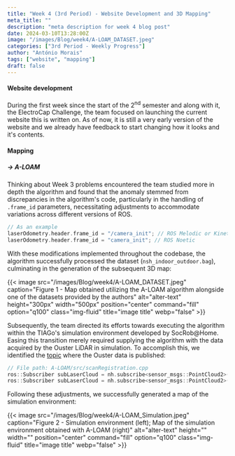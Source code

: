 ```yaml
---
title: "Week 4 (3rd Period) - Website Development and 3D Mapping"
meta_title: ""
description: "meta description for week 4 blog post"
date: 2024-03-10T13:28:00Z
image: "/images/Blog/week4/A-LOAM_DATASET.jpeg"
categories: ["3rd Period - Weekly Progress"]
author: "António Morais"
tags: ["website", "mapping"]
draft: false
---
```


#### Website development

During the first week since the start of the 2<sup>nd</sup> semester and along with it, the ElectroCap Challenge, the team focused on launching the current website this is written on. As of now, it is still a very early version of the website and we already have feedback to start changing how it looks and it's contents.

#### Mapping

##### → A-LOAM

<!-- Regarding the Mapping module, the team planned to implement the SLAM algorithm [A-LOAM](https://github.com/HKUST-Aerial-Robotics/A-LOAM) and test it in simulation. At first there were a few set backs, the requirements of the algorithm itself: -->
<!-- In the context of the Mapping module, our team's objective was to deploy the [A-LOAM](https://github.com/HKUST-Aerial-Robotics/A-LOAM) algorithm, and subject it to comprehensive testing in a simulated environment. However, our initial endeavors were met with challenges primarily stemming from the specific requirements inherent to the algorithm: -->

<!-- - [Ubuntu 18.04](https://ubuntu.com/18-04).
- ROS [Melodic](http://wiki.ros.org/melodic/Installation/Ubuntu) or [Kinetic](http://wiki.ros.org/kinetic/Installation/Ubuntu). -->

<!-- This was a set back because the team works with [Ubuntu 20.04](https://releases.ubuntu.com/focal/) and [ROS Noetic](http://wiki.ros.org/noetic/Installation/Ubuntu). For that reason António Morais has the same setup on his personal computer and had to find a solution. Fortunatly the authors of the algorithm also provide [Docker](https://docs.docker.com/get-started/overview/) support which is a very handy tool for cases like this. -->
<!-- The encountered setback arose from the team's reliance on [Ubuntu 20.04](https://releases.ubuntu.com/focal/) and [ROS Noetic](http://wiki.ros.org/noetic/Installation/Ubuntu) environments. Consequently, António Morais, operating under the same system configuration on his personal computer, was compelled to seek a resolution. Fortunately, the algorithm's developers had foreseen such scenarios and offered [Docker](https://docs.docker.com/get-started/overview/) support, proving to be an invaluable asset in circumventing compatibility challenges. -->

<!-- António Morais proceeded to learn the basics of Docker and tried to run the algorithm with a dataset (provided by the authors) after exporting the roscore from Docker to his local machine but on [Rviz](http://wiki.ros.org/rviz) it wasn't showing the data gathered from the environment. The problem ocurring was that on the code of the algorithm, there were lines regarding `.frame_id`'s that had to be changed due to differences between the ROS's versions at stake: -->
<!-- António Morais subsequently undertook the task of familiarizing himself with Docker's fundamentals. He then endeavored to execute the algorithm using a dataset provided by the authors. Despite successfully exporting the roscore from Docker to his local machine, an unforeseen issue arose during visualization in [Rviz](http://wiki.ros.org/rviz), where the gathered environmental data failed to display.  -->

Thinking about Week 3 problems encountered the team studied more in depth the algorithm and found that the anomaly stemmed from discrepancies in the algorithm's code, particularly in the handling of `.frame_id` parameters, necessitating adjustments to accommodate variations across different versions of ROS.

```cpp 
// As an example
laserOdometry.header.frame_id = "/camera_init"; // ROS Melodic or Kinetic
laserOdometry.header.frame_id = "camera_init"; // ROS Noetic
```

<!-- With this changed across the code it was possible to run the algorithm with the dataset (`nsh_indoor_outdoor.bag`) obtaining the following 3D map: -->
With these modifications implemented throughout the codebase, the algorithm successfully processed the dataset (`nsh_indoor_outdoor.bag`), culminating in the generation of the subsequent 3D map:

{{< image src="/images/Blog/week4/A-LOAM_DATASET.jpeg" caption="Figure 1 - Map obtained utilizing the A-LOAM algorithm alongside one of the datasets provided by the authors" alt="alter-text" height="300px" width="500px" position="center" command="fill" option="q100" class="img-fluid" title="image title"  webp="false" >}}

<!-- After this the team aimed towards running the algorithm with the TIAGo's simulation developed by SocRob@Home. For this to happen it was only needed to give the data gathered by the Ouster LiDAR in simulation as input to the algorithm, so give the topic where the data of the Ouster is being published: -->
Subsequently, the team directed its efforts towards executing the algorithm within the TIAGo's simulation environment developed by SocRob@Home. Easing this transition merely required supplying the algorithm with the data acquired by the Ouster LiDAR in simulation. To accomplish this, we identified the [topic](http://wiki.ros.org/rostopic) where the Ouster data is published:

```cpp 
// File path: A-LOAM/src/scanRegistration.cpp
ros::Subscriber subLaserCloud = nh.subscribe<sensor_msgs::PointCloud2>("/velodyne_points", 100, laserCloudHandler); // No changes
ros::Subscriber subLaserCloud = nh.subscribe<sensor_msgs::PointCloud2>("/ouster/points", 100, laserCloudHandler); // With changes
```

Following these adjustments, we successfully generated a map of the simulation environment:

{{< image src="/images/Blog/week4/A-LOAM_Simulation.jpeg" caption="Figure 2 - Simulation environment (left); Map of the simulation environment obtained with A-LOAM (right)" alt="alter-text" height="" width="" position="center" command="fill" option="q100" class="img-fluid" title="image title"  webp="false" >}}

<!-- The team also managed to dive into the [LIO-SAM](https://github.com/TixiaoShan/LIO-SAM) algorithm and got to test it with one of the datasets (`walking_dataset.bag`) provided by the authors as there were already Github issues on the repository solving  the problems of compilation for ROS Noetic. -->
<!-- The team further delved into exploring the LIO-SAM algorithm, and conducted testing using one of the datasets (walking_dataset.bag) provided by the authors. Notably, we encountered existing GitHub issues addressing compilation challenges specific to ROS Noetic, facilitating our implementation efforts.

{{< image src="/images/Blog/week2/LIO-SAM_DATASET.jpeg" caption="Figure 1 - Map obtained utilizing LIO-SAM alongside one of the datasets provided by the authors" alt="alter-text" height="300px" width="500px" position="center" command="fill" option="q100" class="img-fluid" title="image title"  webp="false" >}} -->

